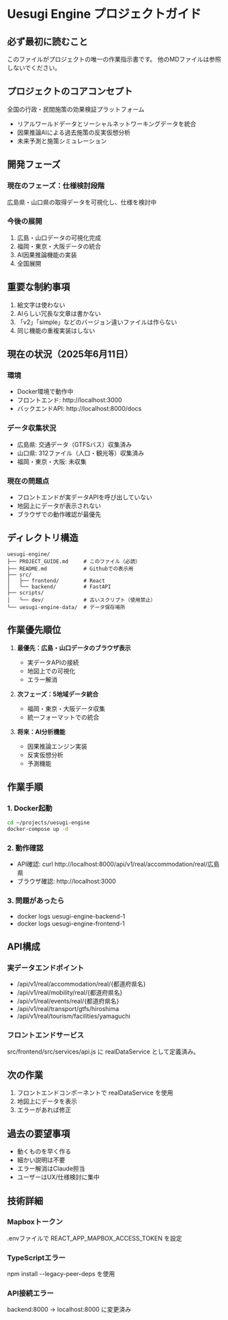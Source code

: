 # Uesugi Engine プロジェクトガイド

## 必ず最初に読むこと

このファイルがプロジェクトの唯一の作業指示書です。
他のMDファイルは参照しないでください。

## プロジェクトのコアコンセプト

全国の行政・民間施策の効果検証プラットフォーム
- リアルワールドデータとソーシャルネットワーキングデータを統合
- 因果推論AIによる過去施策の反実仮想分析
- 未来予測と施策シミュレーション

## 開発フェーズ

### 現在のフェーズ：仕様検討段階
広島県・山口県の取得データを可視化し、仕様を検討中

### 今後の展開
1. 広島・山口データの可視化完成
2. 福岡・東京・大阪データの統合
3. AI因果推論機能の実装
4. 全国展開

## 重要な制約事項

1. 絵文字は使わない
2. AIらしい冗長な文章は書かない
3. 「v2」「simple」などのバージョン違いファイルは作らない
4. 同じ機能の重複実装はしない

## 現在の状況（2025年6月11日）

### 環境
- Docker環境で動作中
- フロントエンド: http://localhost:3000
- バックエンドAPI: http://localhost:8000/docs

### データ収集状況
- 広島県: 交通データ（GTFSバス）収集済み
- 山口県: 312ファイル（人口・観光等）収集済み
- 福岡・東京・大阪: 未収集

### 現在の問題点
- フロントエンドが実データAPIを呼び出していない
- 地図上にデータが表示されない
- ブラウザでの動作確認が最優先

## ディレクトリ構造

```
uesugi-engine/
├── PROJECT_GUIDE.md     # このファイル（必読）
├── README.md            # Githubでの表示用
├── src/
│   ├── frontend/        # React
│   └── backend/         # FastAPI
├── scripts/
│   └── dev/             # 古いスクリプト（使用禁止）
└── uesugi-engine-data/  # データ保存場所
```

## 作業優先順位

1. **最優先：広島・山口データのブラウザ表示**
   - 実データAPIの接続
   - 地図上での可視化
   - エラー解消

2. **次フェーズ：5地域データ統合**
   - 福岡・東京・大阪データ収集
   - 統一フォーマットでの統合

3. **将来：AI分析機能**
   - 因果推論エンジン実装
   - 反実仮想分析
   - 予測機能

## 作業手順

### 1. Docker起動
```bash
cd ~/projects/uesugi-engine
docker-compose up -d
```

### 2. 動作確認
- API確認: curl http://localhost:8000/api/v1/real/accommodation/real/広島県
- ブラウザ確認: http://localhost:3000

### 3. 問題があったら
- docker logs uesugi-engine-backend-1
- docker logs uesugi-engine-frontend-1

## API構成

### 実データエンドポイント
- /api/v1/real/accommodation/real/{都道府県名}
- /api/v1/real/mobility/real/{都道府県名}
- /api/v1/real/events/real/{都道府県名}
- /api/v1/real/transport/gtfs/hiroshima
- /api/v1/real/tourism/facilities/yamaguchi

### フロントエンドサービス
src/frontend/src/services/api.js に realDataService として定義済み。

## 次の作業

1. フロントエンドコンポーネントで realDataService を使用
2. 地図上にデータを表示
3. エラーがあれば修正

## 過去の要望事項

- 動くものを早く作る
- 細かい説明は不要
- エラー解消はClaude担当
- ユーザーはUX/仕様検討に集中

## 技術詳細

### Mapboxトークン
.envファイルで REACT_APP_MAPBOX_ACCESS_TOKEN を設定

### TypeScriptエラー
npm install --legacy-peer-deps を使用

### API接続エラー
backend:8000 → localhost:8000 に変更済み